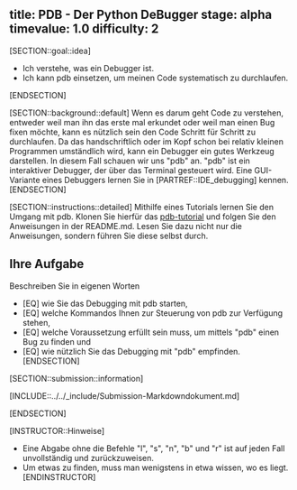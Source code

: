 title: PDB - Der Python DeBugger
stage: alpha
timevalue: 1.0
difficulty: 2
---
[SECTION::goal::idea]

- Ich verstehe, was ein Debugger ist.
- Ich kann pdb einsetzen, um meinen Code systematisch zu durchlaufen.

[ENDSECTION]


[SECTION::background::default]
Wenn es darum geht Code zu verstehen, entweder weil man ihn das erste mal erkundet oder weil man einen Bug fixen möchte,
kann es nützlich sein den Code Schritt für Schritt zu durchlaufen. 
Da das handschriftlich oder im Kopf schon bei relativ kleinen Programmen umständlich wird, kann ein Debugger
ein gutes Werkzeug darstellen.
In diesem Fall schauen wir uns "pdb" an. 
"pdb" ist ein interaktiver Debugger, der über das Terminal gesteuert wird.
Eine GUI-Variante eines Debuggers lernen Sie in [PARTREF::IDE_debugging] kennen.
[ENDSECTION]


[SECTION::instructions::detailed]
Mithilfe eines Tutorials lernen Sie den Umgang mit pdb.
Klonen Sie hierfür das [pdb-tutorial](https://github.com/spiside/pdb-tutorial/) und 
folgen Sie den Anweisungen in der README.md.
Lesen Sie dazu nicht nur die Anweisungen, sondern führen Sie diese selbst durch. 

## Ihre Aufgabe

Beschreiben Sie in eigenen Worten 

  - [EQ] wie Sie das Debugging mit pdb starten, 
  - [EQ] welche Kommandos Ihnen zur Steuerung von pdb zur Verfügung stehen,
  - [EQ] welche Voraussetzung erfüllt sein muss, um mittels "pdb" einen Bug zu finden und
  - [EQ] wie nützlich Sie das Debugging mit "pdb" empfinden. 
[ENDSECTION]


[SECTION::submission::information]

[INCLUDE::../../_include/Submission-Markdowndokument.md]

[ENDSECTION]

[INSTRUCTOR::Hinweise]
- Eine Abgabe ohne die Befehle "l", "s", "n", "b" und "r" ist auf jeden Fall unvollständig und zurückzuweisen.
- Um etwas zu finden, muss man wenigstens in etwa wissen, wo es liegt.
[ENDINSTRUCTOR]